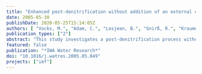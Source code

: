 ```yaml
---
title: "Enhanced post-denitrification without addition of an external carbon source in membrane bioreactors"
date: 2005-05-30
publishDate: 2020-05-25T15:14:05Z
authors: [ "Vocks, M.", "Adam, C.", "Lesjean, B.", "Gnirß, R.", "Kraume, M." ]
publication_types: ["2"]
abstract: "This study investigates a post-denitrification process without the addition of an external carbon source combined with an enhanced biological phosphorus removal (EBPR) in a membrane bioreactor (MBR). Three trial plants, with two different process configurations, were operated on two different sites, and a variety of accompanying batch tests were conducted. It was shown that even without dosing of an external carbon source, denitrification rates (DNR) much above endogenous rates could be obtained in post-denitrification systems. Furthermore, the anaerobic reactor located a head of the process had a positive impact on the DNR. Given these surprising results, the project team decided to identify the carbon source used by the microorganisms in the postdenitrification process. Batch tests could demonstrate that lysis products do not play a major role as a C-source for postdenitrification. The following hypothesis was proposed to explain the observations: the glycogen, internally stored by the substrate accumulating bacteria, if anaerobic conditions are followed by aerobic conditions could act as carbon source for denitrification in post-denitrification system. First exploratory batch tests, where the glycogen evolution was monitored, corroborate this"
featured: false
publication: "*IWA Water Research*"
doi: "10.1016/j.watres.2005.05.049"
projects: ["imf"]
---
```


